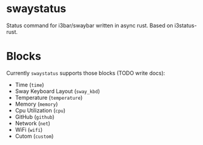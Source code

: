 # swaystatus

Status command for i3bar/swaybar written in async rust. Based on i3status-rust. 

# Blocks

Currently `swaystatus` supports those blocks (TODO write docs):
- Time (`time`)
- Sway Keyboard Layout (`sway_kbd`)
- Temperature (`temperature`)
- Memory (`memory`)
- Cpu Utilization (`cpu`)
- GitHub (`github`)
- Network (`net`)
- WiFi (`wifi`)
- Cutom (`custom`)

